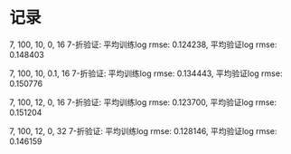 # 记录
7, 100, 10, 0, 16
7-折验证: 平均训练log rmse: 0.124238, 平均验证log rmse: 0.148403

7, 100, 10, 0.1, 16
7-折验证: 平均训练log rmse: 0.134443, 平均验证log rmse: 0.150776

7, 100, 12, 0, 16
7-折验证: 平均训练log rmse: 0.123700, 平均验证log rmse: 0.151204

7, 100, 12, 0, 32
7-折验证: 平均训练log rmse: 0.128146, 平均验证log rmse: 0.146159